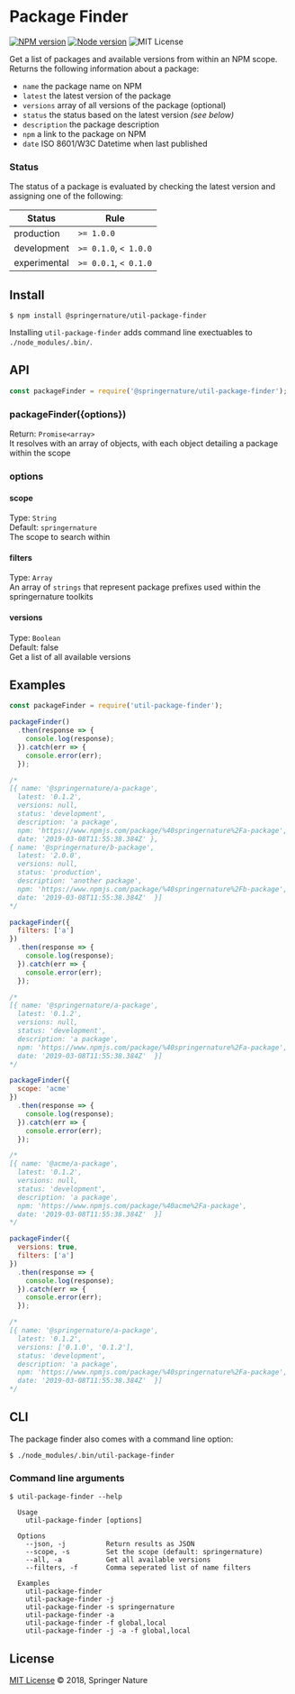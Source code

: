 # Package Finder

[![NPM version][badge-npm]][info-npm]
[![Node version][badge-node]][info-node]
![MIT License][badge-license]

Get a list of packages and available versions from within an NPM scope. Returns the following information about a package:

* `name` the package name on NPM
* `latest` the latest version of the package
* `versions` array of all versions of the package (optional)
* `status` the status based on the latest version _(see below)_
* `description` the package description
* `npm` a link to the package on NPM
* `date` ISO 8601/W3C Datetime when last published

### Status

The status of a package is evaluated by checking the latest version and assigning one of the following:

| Status | Rule |
| --- | --- |
| production | `>= 1.0.0` |
| development | `>= 0.1.0`, `< 1.0.0` |
| experimental | `>= 0.0.1`, `< 0.1.0` |

## Install

```
$ npm install @springernature/util-package-finder
```

Installing `util-package-finder` adds command line exectuables to `./node_modules/.bin/`.

## API

```js
const packageFinder = require('@springernature/util-package-finder');
```

### packageFinder({options})

Return: `Promise<array>`<br/>
It resolves with an array of objects, with each object detailing a package within the scope

### options

#### scope

Type: `String`<br/>
Default: `springernature`<br/>
The scope to search within

#### filters
Type: `Array`<br/>
An array of `strings` that represent package prefixes used within the springernature toolkits

#### versions
Type: `Boolean`<br/>
Default: false<br/>
Get a list of all available versions

## Examples

```js
const packageFinder = require('util-package-finder');

packageFinder()
  .then(response => {
    console.log(response);
  }).catch(err => {
    console.error(err);
  });

/*
[{ name: '@springernature/a-package',
  latest: '0.1.2',
  versions: null,
  status: 'development',
  description: 'a package',
  npm: 'https://www.npmjs.com/package/%40springernature%2Fa-package',
  date: '2019-03-08T11:55:38.384Z' },
{ name: '@springernature/b-package',
  latest: '2.0.0',
  versions: null,
  status: 'production',
  description: 'another package',
  npm: 'https://www.npmjs.com/package/%40springernature%2Fb-package',
  date: '2019-03-08T11:55:38.384Z'  }]
*/

packageFinder({
  filters: ['a']
})
  .then(response => {
    console.log(response);
  }).catch(err => {
    console.error(err);
  });

/*
[{ name: '@springernature/a-package',
  latest: '0.1.2',
  versions: null,
  status: 'development',
  description: 'a package',
  npm: 'https://www.npmjs.com/package/%40springernature%2Fa-package',
  date: '2019-03-08T11:55:38.384Z'  }]
*/

packageFinder({
  scope: 'acme'
})
  .then(response => {
    console.log(response);
  }).catch(err => {
    console.error(err);
  });

/*
[{ name: '@acme/a-package',
  latest: '0.1.2',
  versions: null,
  status: 'development',
  description: 'a package',
  npm: 'https://www.npmjs.com/package/%40acme%2Fa-package',
  date: '2019-03-08T11:55:38.384Z'  }]
*/

packageFinder({
  versions: true,
  filters: ['a']
})
  .then(response => {
    console.log(response);
  }).catch(err => {
    console.error(err);
  });

/*
[{ name: '@springernature/a-package',
  latest: '0.1.2',
  versions: ['0.1.0', '0.1.2'],
  status: 'development',
  description: 'a package',
  npm: 'https://www.npmjs.com/package/%40springernature%2Fa-package',
  date: '2019-03-08T11:55:38.384Z'  }]
*/

```

## CLI

The package finder also comes with a command line option:

```
$ ./node_modules/.bin/util-package-finder
```

### Command line arguments

```
$ util-package-finder --help

  Usage
    util-package-finder [options]

  Options
    --json, -j          Return results as JSON
    --scope, -s         Set the scope (default: springernature)
    --all, -a           Get all available versions
    --filters, -f       Comma seperated list of name filters

  Examples
    util-package-finder
    util-package-finder -j
    util-package-finder -s springernature
    util-package-finder -a
    util-package-finder -f global,local
    util-package-finder -j -a -f global,local
```

## License

[MIT License][info-license] &copy; 2018, Springer Nature

[info-npm]: https://www.npmjs.com/package/@springernature/util-package-finder
[badge-npm]: https://img.shields.io/npm/v/@springernature/util-package-finder.svg
[info-license]: https://github.com/springernature/frontend-toolkit-utilities/blob/master/LICENCE
[badge-license]: https://img.shields.io/badge/license-MIT-blue.svg
[badge-node]: https://img.shields.io/badge/node->=8-brightgreen.svg
[info-node]: package.json
